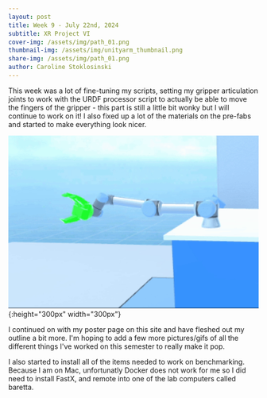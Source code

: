 ```yaml
---
layout: post
title: Week 9 - July 22nd, 2024
subtitle: XR Project VI
cover-img: /assets/img/path_01.png
thumbnail-img: /assets/img/unityarm_thumbnail.png
share-img: /assets/img/path_01.png
author: Caroline Stoklosinski
---
```


This week was a lot of fine-tuning my scripts, setting my gripper articulation joints to work with the URDF processor script to actually be able to move the fingers of the gripper - this part is still a little bit wonky but I will continue to work on it! I also fixed up a lot of the materials on the pre-fabs and started to make everything look nicer. 

![Gripper Movement Gif](/assets/img/gripper_movement_gif.gif){:height="300px" width="300px"}

I continued on with my poster page on this site and have fleshed out my outline a bit more. I'm hoping to add a few more pictures/gifs of all the different things I've worked on this semester to really make it pop. 

I also started to install all of the items needed to work on benchmarking. Because I am on Mac, unfortunatly Docker does not work for me so I did need to install FastX, and remote into one of the lab computers called baretta. 
